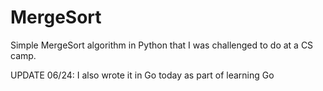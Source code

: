 # MergeSort
Simple MergeSort algorithm in Python that I was challenged to do at a CS camp.

UPDATE 06/24: I also wrote it in Go today as part of learning Go
